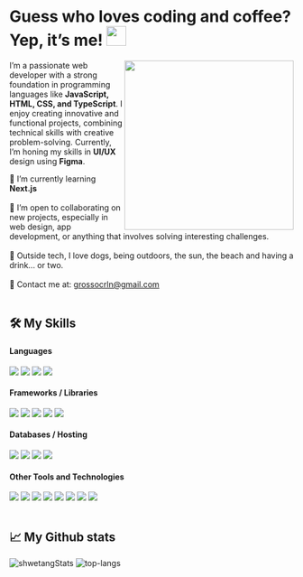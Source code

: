 <h1>Guess who loves coding and coffee? Yep, it’s me! <img src="https://media.giphy.com/media/hvRJCLFzcasrR4ia7z/giphy.gif" width="35"></h1>
<img align="right" width=300px alt="" src="https://media3.giphy.com/media/v1.Y2lkPTc5MGI3NjExMmhsaDF1ZGN1eWc0dmFzMDF5MzNocHd0d2NhcDBhZzZrcnlnc3QxdCZlcD12MV9pbnRlcm5hbF9naWZfYnlfaWQmY3Q9cw/xCJ6CBmBLIm7DZ3jL7/giphy.webp" />

I’m a passionate web developer with a strong foundation in programming languages like <strong>JavaScript, HTML, CSS, and TypeScript</strong>. I enjoy creating innovative and functional projects, combining technical skills with creative problem-solving. Currently, I’m honing my skills in <strong>UI/UX</strong> design using <strong>Figma</strong>.

🧠 I’m currently learning <strong>Next.js</strong>
<br></br>
💪 I’m open to collaborating on new projects, especially in web design, app development, or anything that involves solving interesting challenges.
<br></br>
🌊 Outside tech, I love dogs, being outdoors, the sun, the beach and having a drink... or two.
<br></br>
💌 Contact me at: <a href="grossocrln@gmail.com">grossocrln@gmail.com</a>
<br></br>

## 🛠️ My Skills

<h4> Languages </h4>
<span> 
  <img src="https://img.shields.io/badge/HTML5-E34F26?style=for-the-badge&logo=html5&logoColor=white">
  <img src="https://img.shields.io/badge/CSS3-1572B6?style=for-the-badge&logo=css3&logoColor=white">
  <img src="https://img.shields.io/badge/JavaScript-F7DF1E?style=for-the-badge&logo=javascript&logoColor=black">
  <img src= "https://img.shields.io/badge/typescript-%23007ACC.svg?style=for-the-badge&logo=typescript&logoColor=white">

<h4> Frameworks / Libraries </h4>
<span>
 <img src= "https://img.shields.io/badge/angular-%23DD0031.svg?style=for-the-badge&logo=angular&logoColor=white">
  <img src= "https://img.shields.io/badge/spring-%236DB33F.svg?style=for-the-badge&logo=spring&logoColor=white">
  <img src= "https://img.shields.io/badge/bootstrap-%238511FA.svg?style=for-the-badge&logo=bootstrap&logoColor=white">
  <img src= "https://img.shields.io/badge/react-%2320232a.svg?style=for-the-badge&logo=react&logoColor=%2361DAFB">
  <img src= "https://img.shields.io/badge/astro-%411786a.svg?style=for-the-badge&logo=astro&logoColor=yellow">

<h4> Databases / Hosting</h4>
<span>
  <img src= "https://img.shields.io/badge/firebase-a08021?style=for-the-badge&logo=firebase&logoColor=ffcd34">
  <img src= "https://img.shields.io/badge/mysql-4479A1.svg?style=for-the-badge&logo=mysql&logoColor=white">
  <img src= "https://img.shields.io/badge/netlify-%23000000.svg?style=for-the-badge&logo=netlify&logoColor=#00C7B7">
  <img src= "https://img.shields.io/badge/heroku-%23430098.svg?style=for-the-badge&logo=heroku&logoColor=white"> 
 
<h4>Other Tools and Technologies</h4>
<span>
<img src="https://img.shields.io/badge/figma-%23F24E1E.svg?style=for-the-badge&logo=figma&logoColor=white">
<img src="https://img.shields.io/badge/Canva-%2300C4CC.svg?style=for-the-badge&logo=Canva&logoColor=white">
<img src="https://img.shields.io/badge/git-%23F05033.svg?style=for-the-badge&logo=git&logoColor=white">
<img src="https://img.shields.io/badge/github-%23121011.svg?style=for-the-badge&logo=github&logoColor=white">
<img src="https://img.shields.io/badge/Notion-%23000000.svg?style=for-the-badge&logo=notion&logoColor=white">
<img src="https://img.shields.io/badge/Trello-%23026AA7.svg?style=for-the-badge&logo=Trello&logoColor=white">
<img src="https://img.shields.io/badge/Postman-FF6C37?style=for-the-badge&logo=postman&logoColor=white">
<img src="https://img.shields.io/badge/Discord-%235865F2.svg?style=for-the-badge&logo=discord&logoColor=white">
<br />
<br />

## 📈 My Github stats
<p>
  <img src="https://github-readme-stats.vercel.app/api?username=carogrosso&theme=light&show_icons=true" alt="shwetangStats" /> 
  <img src="https://github-readme-stats.vercel.app/api/top-langs/?username=carogrosso&layout=compact&theme=light" alt="top-langs" />
</p>
